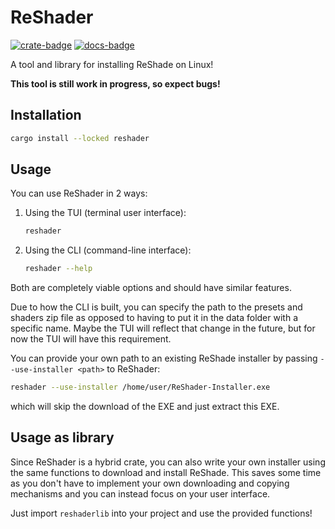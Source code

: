# ReShader

[![crate-badge]][crate-link] [![docs-badge]][docs-link]

[crate-badge]: https://img.shields.io/crates/v/reshader.svg
[crate-link]: https://crates.io/crates/reshader
[docs-badge]: https://docs.rs/reshader/badge.svg
[docs-link]: https://docs.rs/reshader

A tool and library for installing ReShade on Linux!

**This tool is still work in progress, so expect bugs!**

## Installation

```bash
cargo install --locked reshader
```

## Usage

You can use ReShader in 2 ways:

1. Using the TUI (terminal user interface):

    ```bash
    reshader
    ```

2. Using the CLI (command-line interface):

    ```bash
    reshader --help
    ```

Both are completely viable options and should have similar features.

Due to how the CLI is built, you can specify the path to the presets and shaders zip file as opposed to having to put it in the data folder with a specific name. Maybe the TUI will reflect that change in the future, but for now the TUI will have this requirement.

You can provide your own path to an existing ReShade installer by passing `--use-installer <path>` to ReShader:

```bash
reshader --use-installer /home/user/ReShader-Installer.exe
```

which will skip the download of the EXE and just extract this EXE.

## Usage as library

Since ReShader is a hybrid crate, you can also write your own installer using the same functions to download and install ReShade.
This saves some time as you don't have to implement your own downloading and copying mechanisms and you can instead focus on your
user interface.

Just import `reshaderlib` into your project and use the provided functions!
